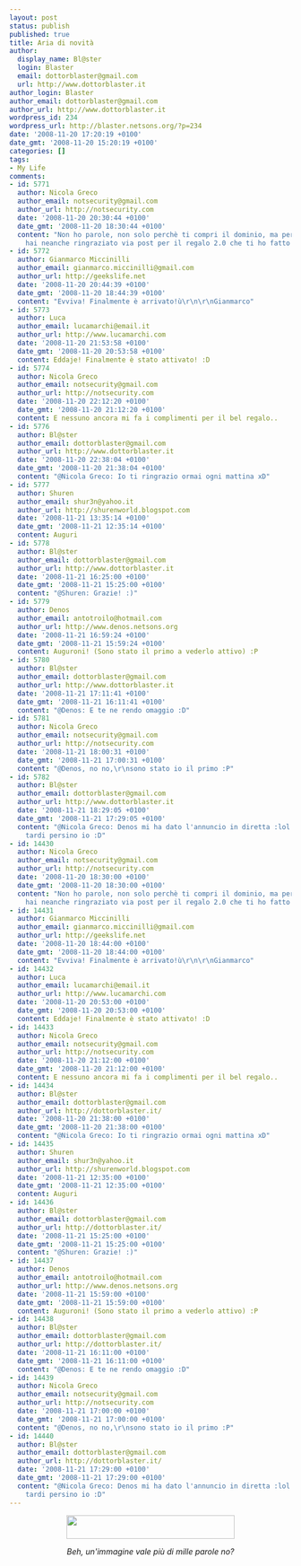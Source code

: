 ```yaml
---
layout: post
status: publish
published: true
title: Aria di novità
author:
  display_name: Bl@ster
  login: Blaster
  email: dottorblaster@gmail.com
  url: http://www.dottorblaster.it
author_login: Blaster
author_email: dottorblaster@gmail.com
author_url: http://www.dottorblaster.it
wordpress_id: 234
wordpress_url: http://blaster.netsons.org/?p=234
date: '2008-11-20 17:20:19 +0100'
date_gmt: '2008-11-20 15:20:19 +0100'
categories: []
tags:
- My Life
comments:
- id: 5771
  author: Nicola Greco
  author_email: notsecurity@gmail.com
  author_url: http://notsecurity.com
  date: '2008-11-20 20:30:44 +0100'
  date_gmt: '2008-11-20 18:30:44 +0100'
  content: "Non ho parole, non solo perchè ti compri il dominio, ma perchè non mi
    hai neanche ringraziato via post per il regalo 2.0 che ti ho fatto :P\r\n\r\nNicola"
- id: 5772
  author: Gianmarco Miccinilli
  author_email: gianmarco.miccinilli@gmail.com
  author_url: http://geekslife.net
  date: '2008-11-20 20:44:39 +0100'
  date_gmt: '2008-11-20 18:44:39 +0100'
  content: "Evviva! Finalmente è arrivato!ù\r\n\r\nGianmarco"
- id: 5773
  author: Luca
  author_email: lucamarchi@email.it
  author_url: http://www.lucamarchi.com
  date: '2008-11-20 21:53:58 +0100'
  date_gmt: '2008-11-20 20:53:58 +0100'
  content: Eddaje! Finalmente è stato attivato! :D
- id: 5774
  author: Nicola Greco
  author_email: notsecurity@gmail.com
  author_url: http://notsecurity.com
  date: '2008-11-20 22:12:20 +0100'
  date_gmt: '2008-11-20 21:12:20 +0100'
  content: E nessuno ancora mi fa i complimenti per il bel regalo..
- id: 5776
  author: Bl@ster
  author_email: dottorblaster@gmail.com
  author_url: http://www.dottorblaster.it
  date: '2008-11-20 22:38:04 +0100'
  date_gmt: '2008-11-20 21:38:04 +0100'
  content: "@Nicola Greco: Io ti ringrazio ormai ogni mattina xD"
- id: 5777
  author: Shuren
  author_email: shur3n@yahoo.it
  author_url: http://shurenworld.blogspot.com
  date: '2008-11-21 13:35:14 +0100'
  date_gmt: '2008-11-21 12:35:14 +0100'
  content: Auguri
- id: 5778
  author: Bl@ster
  author_email: dottorblaster@gmail.com
  author_url: http://www.dottorblaster.it
  date: '2008-11-21 16:25:00 +0100'
  date_gmt: '2008-11-21 15:25:00 +0100'
  content: "@Shuren: Grazie! :)"
- id: 5779
  author: Denos
  author_email: antotroilo@hotmail.com
  author_url: http://www.denos.netsons.org
  date: '2008-11-21 16:59:24 +0100'
  date_gmt: '2008-11-21 15:59:24 +0100'
  content: Auguroni! (Sono stato il primo a vederlo attivo) :P
- id: 5780
  author: Bl@ster
  author_email: dottorblaster@gmail.com
  author_url: http://www.dottorblaster.it
  date: '2008-11-21 17:11:41 +0100'
  date_gmt: '2008-11-21 16:11:41 +0100'
  content: "@Denos: E te ne rendo omaggio :D"
- id: 5781
  author: Nicola Greco
  author_email: notsecurity@gmail.com
  author_url: http://notsecurity.com
  date: '2008-11-21 18:00:31 +0100'
  date_gmt: '2008-11-21 17:00:31 +0100'
  content: "@Denos, no no,\r\nsono stato io il primo :P"
- id: 5782
  author: Bl@ster
  author_email: dottorblaster@gmail.com
  author_url: http://www.dottorblaster.it
  date: '2008-11-21 18:29:05 +0100'
  date_gmt: '2008-11-21 17:29:05 +0100'
  content: "@Nicola Greco: Denos mi ha dato l'annuncio in diretta :lol:\r\nsono arrivato
    tardi persino io :D"
- id: 14430
  author: Nicola Greco
  author_email: notsecurity@gmail.com
  author_url: http://notsecurity.com
  date: '2008-11-20 18:30:00 +0100'
  date_gmt: '2008-11-20 18:30:00 +0100'
  content: "Non ho parole, non solo perchè ti compri il dominio, ma perchè non mi
    hai neanche ringraziato via post per il regalo 2.0 che ti ho fatto :P\r\n\r\nNicola"
- id: 14431
  author: Gianmarco Miccinilli
  author_email: gianmarco.miccinilli@gmail.com
  author_url: http://geekslife.net
  date: '2008-11-20 18:44:00 +0100'
  date_gmt: '2008-11-20 18:44:00 +0100'
  content: "Evviva! Finalmente è arrivato!ù\r\n\r\nGianmarco"
- id: 14432
  author: Luca
  author_email: lucamarchi@email.it
  author_url: http://www.lucamarchi.com
  date: '2008-11-20 20:53:00 +0100'
  date_gmt: '2008-11-20 20:53:00 +0100'
  content: Eddaje! Finalmente è stato attivato! :D
- id: 14433
  author: Nicola Greco
  author_email: notsecurity@gmail.com
  author_url: http://notsecurity.com
  date: '2008-11-20 21:12:00 +0100'
  date_gmt: '2008-11-20 21:12:00 +0100'
  content: E nessuno ancora mi fa i complimenti per il bel regalo..
- id: 14434
  author: Bl@ster
  author_email: dottorblaster@gmail.com
  author_url: http://dottorblaster.it/
  date: '2008-11-20 21:38:00 +0100'
  date_gmt: '2008-11-20 21:38:00 +0100'
  content: "@Nicola Greco: Io ti ringrazio ormai ogni mattina xD"
- id: 14435
  author: Shuren
  author_email: shur3n@yahoo.it
  author_url: http://shurenworld.blogspot.com
  date: '2008-11-21 12:35:00 +0100'
  date_gmt: '2008-11-21 12:35:00 +0100'
  content: Auguri
- id: 14436
  author: Bl@ster
  author_email: dottorblaster@gmail.com
  author_url: http://dottorblaster.it/
  date: '2008-11-21 15:25:00 +0100'
  date_gmt: '2008-11-21 15:25:00 +0100'
  content: "@Shuren: Grazie! :)"
- id: 14437
  author: Denos
  author_email: antotroilo@hotmail.com
  author_url: http://www.denos.netsons.org
  date: '2008-11-21 15:59:00 +0100'
  date_gmt: '2008-11-21 15:59:00 +0100'
  content: Auguroni! (Sono stato il primo a vederlo attivo) :P
- id: 14438
  author: Bl@ster
  author_email: dottorblaster@gmail.com
  author_url: http://dottorblaster.it/
  date: '2008-11-21 16:11:00 +0100'
  date_gmt: '2008-11-21 16:11:00 +0100'
  content: "@Denos: E te ne rendo omaggio :D"
- id: 14439
  author: Nicola Greco
  author_email: notsecurity@gmail.com
  author_url: http://notsecurity.com
  date: '2008-11-21 17:00:00 +0100'
  date_gmt: '2008-11-21 17:00:00 +0100'
  content: "@Denos, no no,\r\nsono stato io il primo :P"
- id: 14440
  author: Bl@ster
  author_email: dottorblaster@gmail.com
  author_url: http://dottorblaster.it/
  date: '2008-11-21 17:29:00 +0100'
  date_gmt: '2008-11-21 17:29:00 +0100'
  content: "@Nicola Greco: Denos mi ha dato l'annuncio in diretta :lol:\r\nsono arrivato
    tardi persino io :D"
---
```

<p style="text-align: center;"><img class="alignnone" src="http://i38.tinypic.com/2utp1fd.png" alt="" width="300" height="42" /></p>
<p style="text-align: center;"><em>Beh, un'immagine vale più di mille parole no?</em></p>
